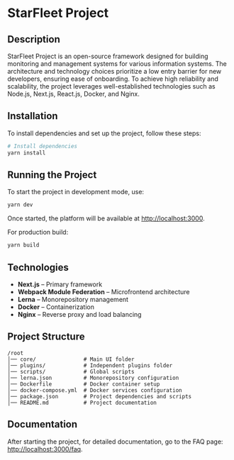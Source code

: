# StarFleet Project

## Description

StarFleet Project is an open-source framework designed for building monitoring and management systems for various information systems. The architecture and technology choices prioritize a low entry barrier for new developers, ensuring ease of onboarding. To achieve high reliability and scalability, the project leverages well-established technologies such as Node.js, Next.js, React.js, Docker, and Nginx.

## Installation

To install dependencies and set up the project, follow these steps:

```sh
# Install dependencies
yarn install
```

## Running the Project

To start the project in development mode, use:

```sh
yarn dev
```

Once started, the platform will be available at [http://localhost:3000](http://localhost:3000).

For production build:

```sh
yarn build
```

## Technologies

- **Next.js** – Primary framework
- **Webpack Module Federation** – Microfrontend architecture
- **Lerna** – Monorepository management
- **Docker** – Containerization
- **Nginx** – Reverse proxy and load balancing

## Project Structure

```
/root
│── core/               # Main UI folder
│── plugins/            # Independent plugins folder
│── scripts/            # Global scripts
│── lerna.json          # Monorepository configuration
│── Dockerfile          # Docker container setup
│── docker-compose.yml  # Docker services configuration
│── package.json        # Project dependencies and scripts
│── README.md           # Project documentation
```

## Documentation

After starting the project, for detailed documentation, go to the FAQ page: [http://localhost:3000/faq](http://localhost:3000/faq).
